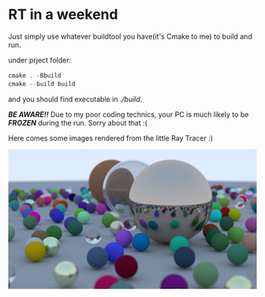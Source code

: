 # RT in a weekend

Just simply use whatever buildtool you have(it's Cmake to me) to build and run.

under prject folder:

```powershell
cmake . -Bbuild
cmake --build build
```

and you should find executable in *./build*.

***BE AWARE!!*** Due to my poor coding technics, your PC is much likely to be ***FROZEN*** during the run. Sorry about that :(

Here comes some images rendered from the little Ray Tracer :)

![Many Spheres](./img/image.png "Rendering Result 01")
